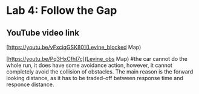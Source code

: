 # Lab 4: Follow the Gap

## YouTube video link
[https://youtu.be/vFxciqGSK80](Levine_blocked Map)

[https://youtu.be/Pq3HxCfhl7c](Levine_obs Map)
#the car cannot do the whole run, it does have some avoidance action, however, it cannot completely avoid the collision of obstacles. The main reason is the forward looking distance, as it has to be traded-off between response time and responce distance. 

